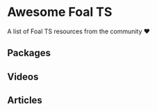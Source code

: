 # Awesome Foal TS

A list of Foal TS resources from the community :heart:

## Packages

## Videos

## Articles
